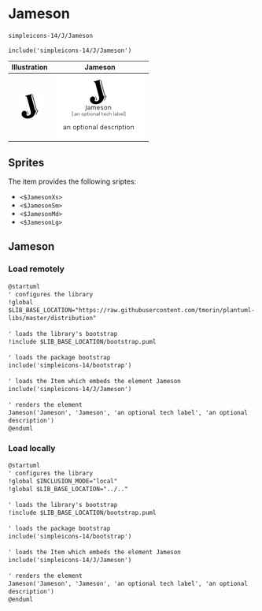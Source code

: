 # Jameson


```text
simpleicons-14/J/Jameson
```

```text
include('simpleicons-14/J/Jameson')
```



| Illustration | Jameson |
| :---: | :---: |
| ![illustration for Illustration](../../simpleicons-14/J/Jameson.png) | ![illustration for Jameson](../../simpleicons-14/J/Jameson.Local.png) |



## Sprites
The item provides the following sriptes:

- `<$JamesonXs>`
- `<$JamesonSm>`
- `<$JamesonMd>`
- `<$JamesonLg>`





## Jameson

### Load remotely
```plantuml
@startuml
' configures the library
!global $LIB_BASE_LOCATION="https://raw.githubusercontent.com/tmorin/plantuml-libs/master/distribution"

' loads the library's bootstrap
!include $LIB_BASE_LOCATION/bootstrap.puml

' loads the package bootstrap
include('simpleicons-14/bootstrap')

' loads the Item which embeds the element Jameson
include('simpleicons-14/J/Jameson')

' renders the element
Jameson('Jameson', 'Jameson', 'an optional tech label', 'an optional description')
@enduml
```

### Load locally
```plantuml
@startuml
' configures the library
!global $INCLUSION_MODE="local"
!global $LIB_BASE_LOCATION="../.."

' loads the library's bootstrap
!include $LIB_BASE_LOCATION/bootstrap.puml

' loads the package bootstrap
include('simpleicons-14/bootstrap')

' loads the Item which embeds the element Jameson
include('simpleicons-14/J/Jameson')

' renders the element
Jameson('Jameson', 'Jameson', 'an optional tech label', 'an optional description')
@enduml
```

